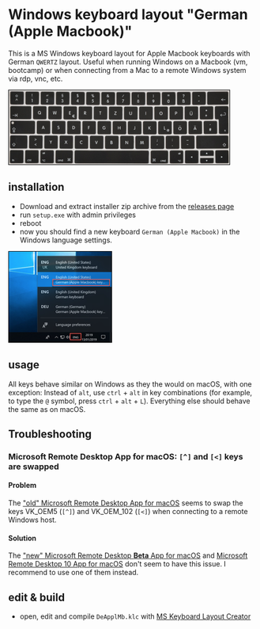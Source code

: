 # Windows keyboard layout "German (Apple Macbook)"

This is a MS Windows keyboard layout for Apple Macbook keyboards with German `QWERTZ` layout. Useful when running Windows on a Macbook (vm, bootcamp) or when connecting from a Mac to a remote Windows system via rdp, vnc, etc.

![apple-macbook-keyboard-german.png](apple-macbook-keyboard-german.png)

## installation
- Download and extract installer zip archive from the [releases page](https://github.com/christian-korneck/win10-keyboard-macbook-german/releases)
- run `setup.exe` with admin privileges
- reboot
- now you should find a new keyboard `German (Apple Macbook)` in the Windows language settings.

![windows-language-menu.png](windows-language-menu.png)

## usage
All keys behave similar on Windows as they the would on macOS, with one exception: Instead of `alt`, use `ctrl` + `alt` in key combinations (for example, to type the `@` symbol, press `ctrl` + `alt` + `L`). Everything else should behave the same as on macOS.

## Troubleshooting
### Microsoft Remote Desktop App for macOS: `[^]` and `[<]` keys are swapped
#### Problem
The ["old" Microsoft Remote Desktop App for macOS](https://itunes.apple.com/de/app/microsoft-remote-desktop-8/id715768417?l=en&mt=12) seems to swap the keys VK_OEM5 (`[^]`) and VK_OEM_102 (`[<]`) when connecting to a remote Windows host.
#### Solution
The ["new" Microsoft Remote Desktop **Beta** App for macOS](http://go.microsoft.com/fwlink/?LinkID=619698&clcid=0x409) and [Microsoft Remote Desktop 10 App for macOS](https://itunes.apple.com/de/app/microsoft-remote-desktop-10/id1295203466?l=en&mt=12) don't seem to have this issue. I recommend to use one of them instead.


## edit & build
- open, edit and compile `DeApplMb.klc` with [MS Keyboard Layout Creator](https://www.microsoft.com/en-us/download/details.aspx?id=22339)

